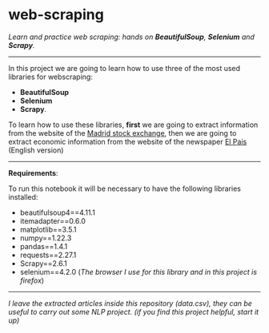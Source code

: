 # web-scraping

*Learn and practice web scraping: hands on **BeautifulSoup**, **Selenium** and **Scrapy**.*
____


In this project we are going to learn how to use three of the most used libraries for webscraping:

+ **BeautifulSoup**
+ **Selenium**
+ **Scrapy**.

To learn how to use these libraries, **first** we are going to extract information from the website of the [Madrid stock exchange](https://www.bolsamadrid.es/ing/aspx/Portada/Portada.aspx), then we are going to extract economic information from the website of the newspaper [El Pais](https://english.elpais.com/economy-and-business/) (English version)

___

**Requirements**:

To run this notebook it will be necessary to have the following libraries installed:

+ beautifulsoup4==4.11.1
+ itemadapter==0.6.0
+ matplotlib==3.5.1
+ numpy==1.22.3
+ pandas==1.4.1
+ requests==2.27.1
+ Scrapy==2.6.1
+ selenium==4.2.0  (*The browser I use for this library and in this project is firefox*)


________
*I leave the extracted articles inside this repository (data.csv), they can be useful to carry out some NLP project. (if you find this project helpful, start it up)*